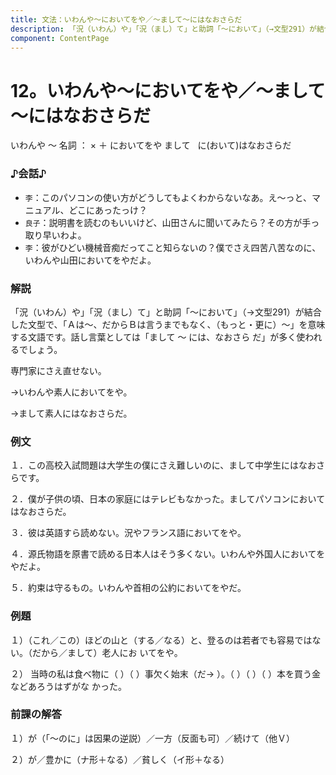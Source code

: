 ```yaml
---
title: 文法：いわんや～においてをや／～まして～にはなおさらだ
description: 「況（いわん）や」「況（まし）て」と助詞「～において」（→文型291）が結合した文型で、「Ａは～、だからＢは言うまでもなく、（もっと・更に）～」を意味する文語です。話し言葉としては「まして ～ には、なおさら だ」が多く使われるでしょう。
component: ContentPage
---
```



# 12。いわんや～においてをや／～まして～にはなおさらだ
いわんや ～ 名詞 ： × ＋ においてをや
まして                                   に(おいて)はなおさらだ

### ♪会話♪
- `李`：このパソコンの使い方がどうしてもよくわからないなあ。え～っと、マニュアル、どこにあったっけ？
- `良子`：説明書を読むのもいいけど、山田さんに聞いてみたら？その方が手っ取り早いわよ。
- `李`：彼がひどい機械音痴だってこと知らないの？僕でさえ四苦八苦なのに、いわんや山田においてをやだよ。

### 解説
「況（いわん）や」「況（まし）て」と助詞「～において」（→文型291）が結合した文型で、「Ａは～、だからＢは言うまでもなく、（もっと・更に）～」を意味する文語です。話し言葉としては「まして ～ には、なおさら だ」が多く使われるでしょう。

専門家にさえ直せない。

→いわんや素人においてをや。

→まして素人にはなおさらだ。

### 例文
１．この高校入試問題は大学生の僕にさえ難しいのに、まして中学生にはなおさらです。

２．僕が子供の頃、日本の家庭にはテレビもなかった。ましてパソコンにおいてはなおさらだ。

３．彼は英語すら読めない。況やフランス語においてをや。

４．源氏物語を原書で読める日本人はそう多くない。いわんや外国人においてをやだよ。

５．約束は守るもの。いわんや首相の公約においてをやだ。

### 例題
１）（これ／この）ほどの山と（する／なる）と、登るのは若者でも容易ではない。（だから／まして）老人にお いてをや。

２） 当時の私は食べ物に（ ）（ ）事欠く始末（だ→ ）。（ ）（ ）（ ）本を買う金などあろうはずがな かった。

### 前課の解答
１）が（「～のに」は因果の逆説）／一方（反面も可）／続けて（他Ｖ）

２）が／豊かに（ナ形＋なる）／貧しく（イ形＋なる）
